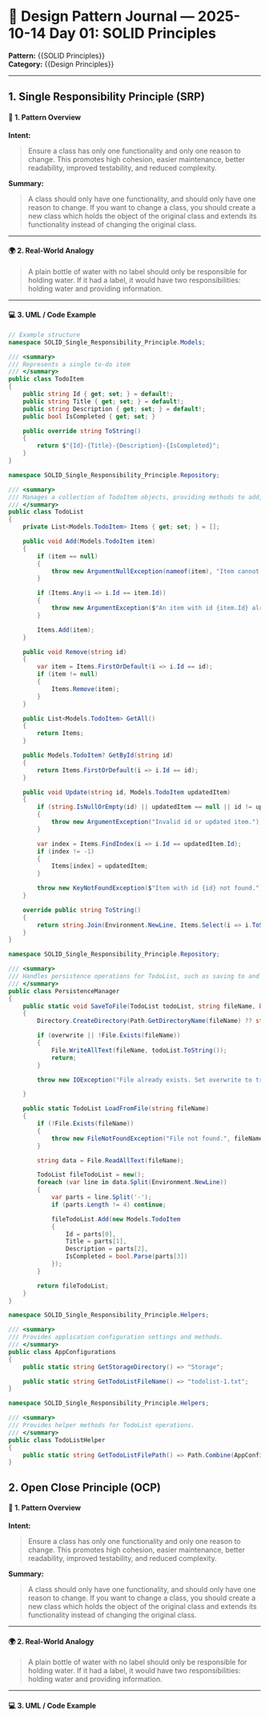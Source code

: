 # 🧱 Design Pattern Journal — 2025-10-14 Day 01: SOLID Principles

**Pattern:** {{SOLID Principles}}  
**Category:** {{Design Principles}}

---

## 1. Single Responsibility Principle (SRP)

#### 🧩 1. Pattern Overview

**Intent:**

> Ensure a class has only one functionality and only one reason to change. This promotes high cohesion, easier maintenance, better readability, improved testability, and reduced complexity.

**Summary:**

> A class should only have one functionality, and should only have one reason to change. If you want to change a class, you should create a new class which holds the object of the original class and extends its functionality instead of changing the original class.

---

#### 🌍 2. Real-World Analogy

> A plain bottle of water with no label should only be responsible for holding water. If it had a label, it would have two responsibilities: holding water and providing information.

---

#### 💻 3. UML / Code Example

```csharp
// Example structure
namespace SOLID_Single_Responsibility_Principle.Models;

/// <summary>
/// Represents a single to-do item
/// </summary>
public class TodoItem
{
    public string Id { get; set; } = default!;
    public string Title { get; set; } = default!;
    public string Description { get; set; } = default!;
    public bool IsCompleted { get; set; }

    public override string ToString()
    {
        return $"{Id}-{Title}-{Description}-{IsCompleted}";
    }
}

namespace SOLID_Single_Responsibility_Principle.Repository;

/// <summary>
/// Manages a collection of TodoItem objects, providing methods to add, remove, update, and retrieve items.
/// </summary>
public class TodoList
{
    private List<Models.TodoItem> Items { get; set; } = [];

    public void Add(Models.TodoItem item)
    {
        if (item == null)
        {
            throw new ArgumentNullException(nameof(item), "Item cannot be null.");
        }

        if (Items.Any(i => i.Id == item.Id))
        {
            throw new ArgumentException($"An item with id {item.Id} already exists.");
        }

        Items.Add(item);
    }

    public void Remove(string id)
    {
        var item = Items.FirstOrDefault(i => i.Id == id);
        if (item != null)
        {
            Items.Remove(item);
        }
    }

    public List<Models.TodoItem> GetAll()
    {
        return Items;
    }

    public Models.TodoItem? GetById(string id)
    {
        return Items.FirstOrDefault(i => i.Id == id);
    }

    public void Update(string id, Models.TodoItem updatedItem)
    {
        if (string.IsNullOrEmpty(id) || updatedItem == null || id != updatedItem.Id)
        {
            throw new ArgumentException("Invalid id or updated item.");
        }

        var index = Items.FindIndex(i => i.Id == updatedItem.Id);
        if (index != -1)
        {
            Items[index] = updatedItem;
        }

        throw new KeyNotFoundException($"Item with id {id} not found.");
    }

    override public string ToString()
    {
        return string.Join(Environment.NewLine, Items.Select(i => i.ToString()));
    }
}

namespace SOLID_Single_Responsibility_Principle.Repository;

/// <summary>
/// Handles persistence operations for TodoList, such as saving to and loading from a file.
/// </summary>
public class PersistenceManager
{
    public static void SaveToFile(TodoList todoList, string fileName, bool overwrite = false)
    {
        Directory.CreateDirectory(Path.GetDirectoryName(fileName) ?? string.Empty);

        if (overwrite || !File.Exists(fileName))
        {
            File.WriteAllText(fileName, todoList.ToString());
            return;
        }

        throw new IOException("File already exists. Set overwrite to true to overwrite.");

    }

    public static TodoList LoadFromFile(string fileName)
    {
        if (!File.Exists(fileName))
        {
            throw new FileNotFoundException("File not found.", fileName);
        }

        string data = File.ReadAllText(fileName);

        TodoList fileTodoList = new();
        foreach (var line in data.Split(Environment.NewLine))
        {
            var parts = line.Split('-');
            if (parts.Length != 4) continue;

            fileTodoList.Add(new Models.TodoItem
            {
                Id = parts[0],
                Title = parts[1],
                Description = parts[2],
                IsCompleted = bool.Parse(parts[3])
            });
        }

        return fileTodoList;
    }
}

namespace SOLID_Single_Responsibility_Principle.Helpers;

/// <summary>
/// Provides application configuration settings and methods.
/// </summary>
public class AppConfigurations
{
    public static string GetStorageDirectory() => "Storage";

    public static string GetTodoListFileName() => "todolist-1.txt";
}

namespace SOLID_Single_Responsibility_Principle.Helpers;

/// <summary>
/// Provides helper methods for TodoList operations.
/// </summary>
public class TodoListHelper
{
    public static string GetTodoListFilePath() => Path.Combine(AppConfigurations.GetStorageDirectory(), AppConfigurations.GetTodoListFileName());
}
```

## 2. Open Close Principle (OCP)

#### 🧩 1. Pattern Overview

**Intent:**

> Ensure a class has only one functionality and only one reason to change. This promotes high cohesion, easier maintenance, better readability, improved testability, and reduced complexity.

**Summary:**

> A class should only have one functionality, and should only have one reason to change. If you want to change a class, you should create a new class which holds the object of the original class and extends its functionality instead of changing the original class.

---

#### 🌍 2. Real-World Analogy

> A plain bottle of water with no label should only be responsible for holding water. If it had a label, it would have two responsibilities: holding water and providing information.

---

#### 💻 3. UML / Code Example

```csharp

```
